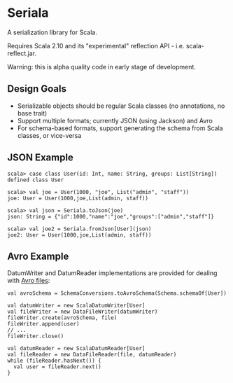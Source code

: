 Seriala
=======

A serialization library for Scala.

Requires Scala 2.10 and its "experimental" reflection API - i.e. scala-reflect.jar.

Warning: this is alpha quality code in early stage of development.

Design Goals
------------

* Serializable objects should be regular Scala classes (no annotations, no base trait)
* Support multiple formats; currently JSON (using Jackson) and Avro
* For schema-based formats, support generating the schema from Scala classes, or vice-versa

JSON Example
------------

    scala> case class User(id: Int, name: String, groups: List[String])
    defined class User
    
    scala> val joe = User(1000, "joe", List("admin", "staff"))
    joe: User = User(1000,joe,List(admin, staff))
    
    scala> val json = Seriala.toJson(joe)
    json: String = {"id":1000,"name":"joe","groups":["admin","staff"]}
    
    scala> val joe2 = Seriala.fromJson[User](json)
    joe2: User = User(1000,joe,List(admin, staff))

Avro Example
------------

DatumWriter and DatumReader implementations are provided for dealing with
[Avro files](http://avro.apache.org/docs/1.7.3/gettingstartedjava.html#Serializing):

    val avroSchema = SchemaConversions.toAvroSchema(Schema.schemaOf[User])

    val datumWriter = new ScalaDatumWriter[User]
    val fileWriter = new DataFileWriter(datumWriter)
    fileWriter.create(avroSchema, file)
    fileWriter.append(user)
    // ...
    fileWriter.close()

    val datumReader = new ScalaDatumReader[User]
    val fileReader = new DataFileReader(file, datumReader)
    while (fileReader.hasNext()) {
      val user = fileReader.next()
    }

